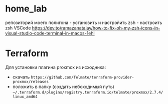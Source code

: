 # home_lab
репозиторий моего полигона
    - установить и настройить zsh
    - настроить zsh VSCode https://dev.to/ramazanatalay/how-to-fix-oh-my-zsh-icons-in-visual-studio-code-terminal-in-macos-1ehl

# Terraform
Для установки плагина proxmox из исходника:
- скачать `https://github.com/Telmate/terraform-provider-proxmox/releases`
- положить в папку (создать небоходимый путь) `~/.terraform.d/plugins/registry.terraform.io/telmate/proxmox/2.7.4/linux_amd64`
